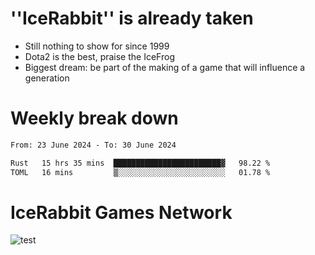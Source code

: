 # ''IceRabbit'' is already taken
- Still nothing to show for since 1999
- Dota2 is the best, praise the IceFrog
- Biggest dream: be part of the making of a game that will influence a generation

# Weekly break down
<!--START_SECTION:waka-->

```txt
From: 23 June 2024 - To: 30 June 2024

Rust   15 hrs 35 mins  ████████████████████████▓   98.22 %
TOML   16 mins         ▒░░░░░░░░░░░░░░░░░░░░░░░░   01.78 %
```

<!--END_SECTION:waka-->

# IceRabbit Games Network
![test](https://steam-stat.vercel.app/api?profileName=IceRabbit.png)
